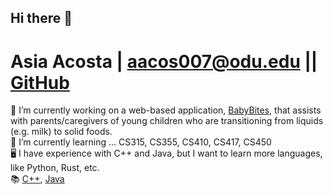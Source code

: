 ## Hi there 👋
# Asia Acosta | aacos007@odu.edu || [GitHub](https://github.com/aacos007)

<!--
**aacos007/aacos007** is a ✨ _special_ ✨ repository because its `README.md` (this file) appears on your GitHub profile.

Here are some ideas to get you started:

- 🔭 I’m currently working on ...
- 🌱 I’m currently learning ... 
- 👯 I’m looking to collaborate on ...
- 🤔 I’m looking for help with ...
- 💬 Ask me about ...
- 📫 How to reach me: ...
- 😄 Pronouns: ...
- ⚡ Fun fact: ...
-->

🔭 I’m currently working on a web-based application, [BabyBites](https://dledw001.github.io/BabyBites/), that assists with parents/caregivers of young children who are transitioning from liquids (e.g. milk) to solid foods. <br />
🌱 I’m currently learning ... CS315, CS355, CS410, CS417, CS450 <br />
🖥 I have experience with C++ and Java, but I want to learn more languages, like Python, Rust, etc. <br />
📚 [C++](https://www.w3schools.com/cpp/), [Java](https://www.w3schools.com/java/) <br /> 
